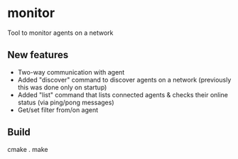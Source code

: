 # monitor 
Tool to monitor agents on a network

## New features
- Two-way communication with agent
- Added "discover" command to discover agents on a network (previously this was done only on startup)
- Added "list" command that lists connected agents & checks their online status (via ping/pong messages)
- Get/set filter from/on agent

## Build

cmake .
make
